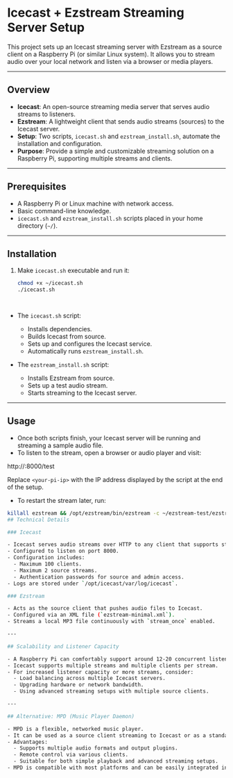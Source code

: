 # Icecast + Ezstream Streaming Server Setup

This project sets up an Icecast streaming server with Ezstream as a source client on a Raspberry Pi (or similar Linux system). It allows you to stream audio over your local network and listen via a browser or media players.

---

## Overview

- **Icecast**: An open-source streaming media server that serves audio streams to listeners.
- **Ezstream**: A lightweight client that sends audio streams (sources) to the Icecast server.
- **Setup**: Two scripts, `icecast.sh` and `ezstream_install.sh`, automate the installation and configuration.
- **Purpose**: Provide a simple and customizable streaming solution on a Raspberry Pi, supporting multiple streams and clients.

---

## Prerequisites

- A Raspberry Pi or Linux machine with network access.
- Basic command-line knowledge.
- `icecast.sh` and `ezstream_install.sh` scripts placed in your home directory (`~/`).

---

## Installation

1. Make `icecast.sh` executable and run it:

   ```bash
   chmod +x ~/icecast.sh
   ./icecast.sh

  
- The `icecast.sh` script:
  - Installs dependencies.
  - Builds Icecast from source.
  - Sets up and configures the Icecast service.
  - Automatically runs `ezstream_install.sh`.

- The `ezstream_install.sh` script:
  - Installs Ezstream from source.
  - Sets up a test audio stream.
  - Starts streaming to the Icecast server.

---

## Usage

- Once both scripts finish, your Icecast server will be running and streaming a sample audio file.
- To listen to the stream, open a browser or audio player and visit:

http://<your-pi-ip>:8000/test

Replace `<your-pi-ip>` with the IP address displayed by the script at the end of the setup.

- To restart the stream later, run:

```bash
killall ezstream && /opt/ezstream/bin/ezstream -c ~/ezstream-test/ezstream-minimal.xml &
## Technical Details

### Icecast

- Icecast serves audio streams over HTTP to any client that supports streaming.
- Configured to listen on port 8000.
- Configuration includes:
  - Maximum 100 clients.
  - Maximum 2 source streams.
  - Authentication passwords for source and admin access.
- Logs are stored under `/opt/icecast/var/log/icecast`.

### Ezstream

- Acts as the source client that pushes audio files to Icecast.
- Configured via an XML file (`ezstream-minimal.xml`).
- Streams a local MP3 file continuously with `stream_once` enabled.

---

## Scalability and Listener Capacity

- A Raspberry Pi can comfortably support around 12-20 concurrent listeners on a typical home network.
- Icecast supports multiple streams and multiple clients per stream.
- For increased listener capacity or more streams, consider:
  - Load balancing across multiple Icecast servers.
  - Upgrading hardware or network bandwidth.
  - Using advanced streaming setups with multiple source clients.

---

## Alternative: MPD (Music Player Daemon)

- MPD is a flexible, networked music player.
- It can be used as a source client streaming to Icecast or as a standalone local music server.
- Advantages:
  - Supports multiple audio formats and output plugins.
  - Remote control via various clients.
  - Suitable for both simple playback and advanced streaming setups.
- MPD is compatible with most platforms and can be easily integrated into this setup if desired.

